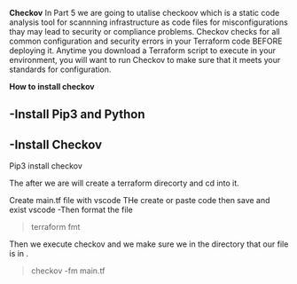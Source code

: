 **Checkov** 
In Part 5 we are going to utalise checkoov which is a static code analysis tool for scannning infrastructure as code files for misconfigurations thay may lead to security or compliance problems.
Checkov checks for all common configuration and security errors in your Terraform code BEFORE deploying it.  Anytime you download a Terraform script to execute in your environment, you will want to run Checkov to make sure that it meets your standards for configuration.


**How to install checkov**

-Install Pip3 and Python 
-
-Install Checkov
- 
Pip3 install checkov

The after we are will create a terraform direcorty and cd into it.

Create  main.tf file with vscode 
THe create or paste code then save and exist vscode 
-Then format the file
>terraform fmt

Then we execute checkov and we make sure we in the directory that our file is in .

>checkov -fm main.tf 
